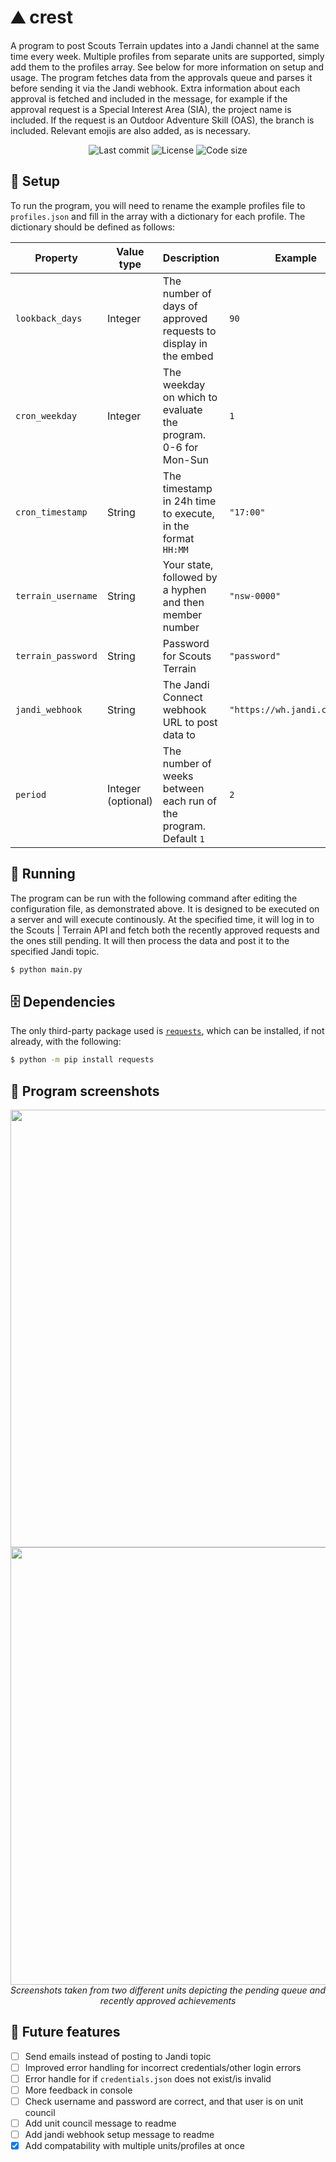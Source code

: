 # :mountain: crest
A program to post Scouts Terrain updates into a Jandi channel at the same time every week. Multiple profiles from separate units are supported, simply add them to the profiles array. See below for more information on setup and usage.
The program fetches data from the approvals queue and parses it before sending it via the Jandi webhook. Extra information about each approval is fetched and included in the message, for example if the approval request is a Special Interest Area (SIA), the project name is included. If the request is an Outdoor Adventure Skill (OAS), the branch is included. Relevant emojis are also added, as is necessary.

<div align="center">
    <img src="https://img.shields.io/github/last-commit/aiden2480/crest?color=yellow" alt="Last commit" />
    <img src="https://img.shields.io/github/license/aiden2480/crest" alt="License" />
    <img src="https://img.shields.io/github/languages/code-size/aiden2480/crest" alt="Code size" />
</div>

## :key: Setup
To run the program, you will need to rename the example profiles file to `profiles.json` and fill in the array with a dictionary for each profile. The dictionary should be defined as follows:

| Property           | Value type         | Description                                                      | Example                      |
|--------------------|--------------------|------------------------------------------------------------------|------------------------------|
| `lookback_days`    | Integer            | The number of days of approved requests to display in the embed  | `90`                         |
| `cron_weekday`     | Integer            | The weekday on which to evaluate the program. 0-6 for Mon-Sun    | `1`                          |
| `cron_timestamp`   | String             | The timestamp in 24h time to execute, in the format `HH:MM`      | `"17:00"`                    |
| `terrain_username` | String             | Your state, followed by a hyphen and then member number          | `"nsw-0000"`                 |
| `terrain_password` | String             | Password for Scouts Terrain                                      | `"password"`                 |
| `jandi_webhook`    | String             | The Jandi Connect webhook URL to post data to                    | `"https://wh.jandi.com/xxx"` |
| `period`           | Integer (optional) | The number of weeks between each run of the program. Default `1` | `2`                          |

## :snake: Running
The program can be run with the following command after editing the configuration file, as demonstrated above. It is designed to be executed on a server and will execute continously. At the specified time, it will log in to the Scouts | Terrain API and fetch both the recently approved requests and the ones still pending. It will then process the data and post it to the specified Jandi topic. 

```bash
$ python main.py
```

## :file_cabinet: Dependencies
The only third-party package used is [`requests`](https://pypi.org/project/requests/), which can be installed, if not already, with the following:

```bash
$ python -m pip install requests
```

## :camera_flash: Program screenshots
<div align="center">
    <img height="700px" src="https://user-images.githubusercontent.com/19619206/182129371-f943fecb-f86d-4903-a065-c66a6f5b3eda.png" />
    <img height="700px" src="https://user-images.githubusercontent.com/19619206/182129485-9ebe85fc-cb13-4847-85f9-455eae6aed9d.png" />
    <br /><i>Screenshots taken from two different units depicting the pending queue and recently approved achievements</i>
</div>

## :memo: Future features
- [ ] Send emails instead of posting to Jandi topic
- [ ] Improved error handling for incorrect credentials/other login errors
- [ ] Error handle for if `credentials.json` does not exist/is invalid
- [ ] More feedback in console
- [ ] Check username and password are correct, and that user is on unit council
- [ ] Add unit council message to readme
- [ ] Add jandi webhook setup message to readme
- [x] Add compatability with multiple units/profiles at once
